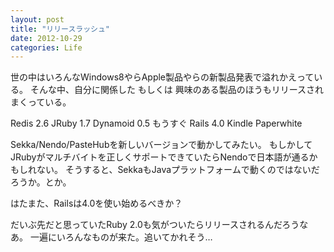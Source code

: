 ```yaml
---
layout: post
title: "リリースラッシュ"
date: 2012-10-29
categories: Life
---
```

世の中はいろんなWindows8やらApple製品やらの新製品発表で溢れかえっている。
そんな中、自分に関係した もしくは 興味のある製品のほうもリリースされまくっている。

Redis 2.6
JRuby 1.7
Dynamoid 0.5
もうすぐ Rails 4.0
Kindle Paperwhite

Sekka/Nendo/PasteHubを新しいバージョンで動かしてみたい。
もしかしてJRubyがマルチバイトを正しくサポートできていたらNendoで日本語が通るかもしれない。
そうすると、SekkaもJavaプラットフォームで動くのではないだろうか。とか。

はたまた、Railsは4.0を使い始めるべきか？

だいぶ先だと思っていたRuby 2.0も気がついたらリリースされるんだろうなあ。
一遍にいろんなものが来た。追いてかれそう…
